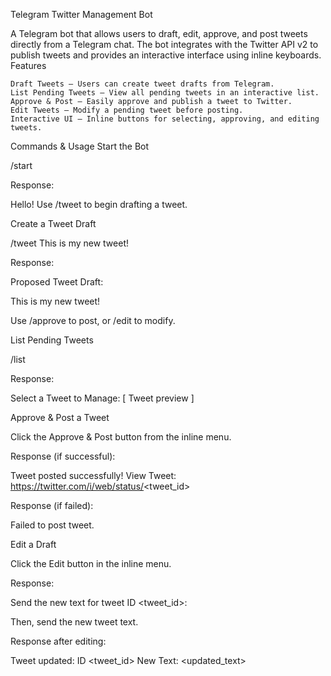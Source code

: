 Telegram Twitter Management Bot

A Telegram bot that allows users to draft, edit, approve, and post tweets directly from a Telegram chat. The bot integrates with the Twitter API v2 to publish tweets and provides an interactive interface using inline keyboards.
Features

    Draft Tweets – Users can create tweet drafts from Telegram.
    List Pending Tweets – View all pending tweets in an interactive list.
    Approve & Post – Easily approve and publish a tweet to Twitter.
    Edit Tweets – Modify a pending tweet before posting.
    Interactive UI – Inline buttons for selecting, approving, and editing tweets.


Commands & Usage
Start the Bot

/start

Response:

Hello! Use /tweet <idea> to begin drafting a tweet.

Create a Tweet Draft

/tweet This is my new tweet!

Response:

Proposed Tweet Draft:

This is my new tweet!

Use /approve to post, or /edit <text> to modify.

List Pending Tweets

/list

Response:

Select a Tweet to Manage:
[ Tweet preview ]

Approve & Post a Tweet

Click the Approve & Post button from the inline menu.

Response (if successful):

Tweet posted successfully!
View Tweet: https://twitter.com/i/web/status/<tweet_id>

Response (if failed):

Failed to post tweet.

Edit a Draft

Click the Edit button in the inline menu.

Response:

Send the new text for tweet ID <tweet_id>:

Then, send the new tweet text.

Response after editing:

Tweet updated:
ID <tweet_id>
New Text: <updated_text>
